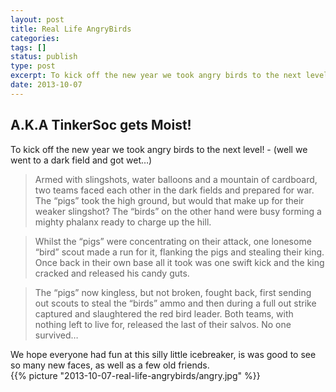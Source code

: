 ```yaml
---
layout: post
title: Real Life AngryBirds
categories:
tags: []
status: publish
type: post
excerpt: To kick off the new year we took angry birds to the next level! - (well we went to a dark field and got wet…)
date: 2013-10-07
---
```


## A.K.A TinkerSoc gets Moist! ##

To kick off the new year we took angry birds to the next level! - (well we went to a dark field and got wet…)

<!--more-->

> Armed with slingshots, water balloons and a mountain of cardboard, two teams faced each other in the dark fields and prepared for war. The “pigs” took the high ground, but would that make up for their weaker slingshot? The “birds” on the other hand were busy forming a mighty phalanx ready to charge up the hill.

> Whilst the “pigs” were concentrating on their attack, one lonesome “bird” scout made a run for it, flanking the pigs and stealing their king. Once back in their own base all it took was one swift kick and the king cracked and released his candy guts.

>The “pigs” now kingless, but not broken, fought back, first sending out scouts to steal the “birds” ammo and then during a full out strike captured and slaughtered the red bird leader. Both teams, with nothing left to live for, released the last of their salvos. No one survived…

We hope everyone had fun at this silly little icebreaker, is was good to see so many new faces, as well as a few old friends.  
{{% picture "2013-10-07-real-life-angrybirds/angry.jpg" %}}
